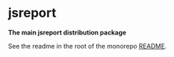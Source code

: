 # jsreport

**The main jsreport distribution package**

See the readme in the root of the monorepo [README](https://github.com/jsreport/jsreport).
